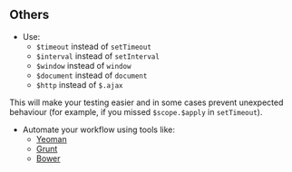 ## Others

* Use:
    * `$timeout` instead of `setTimeout`
    * `$interval` instead of `setInterval`
    * `$window` instead of `window`
    * `$document` instead of `document`
    * `$http` instead of `$.ajax`

This will make your testing easier and in some cases prevent unexpected behaviour (for example, if you missed `$scope.$apply` in `setTimeout`).

* Automate your workflow using tools like:
    * [Yeoman](http://yeoman.io)
    * [Grunt](http://gruntjs.com)
    * [Bower](http://bower.io)
